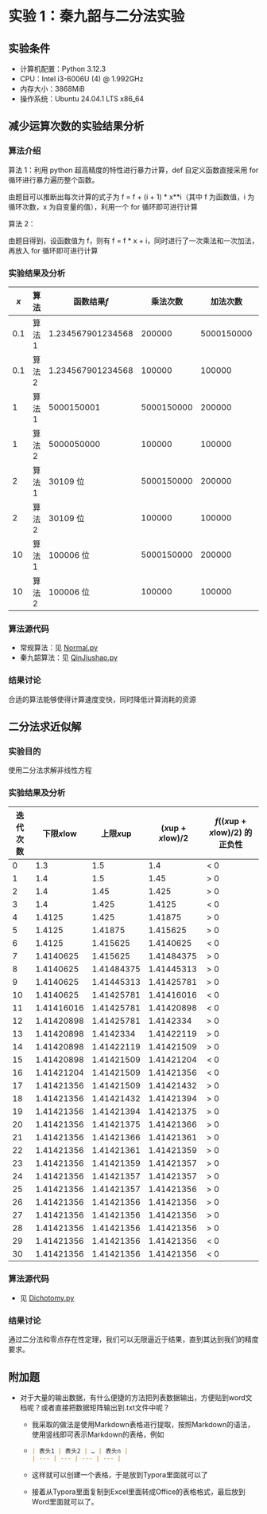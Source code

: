 # 实验 1：秦九韶与二分法实验

## 实验条件

- 计算机配置：Python 3.12.3
- CPU：Intel i3-6006U (4) @ 1.992GHz
- 内存大小：3868MiB
- 操作系统：Ubuntu 24.04.1 LTS x86_64

## 减少运算次数的实验结果分析

### 算法介绍

算法 1：利用 python 超高精度的特性进行暴力计算，def 自定义函数直接采用 for 循环进行暴力遍历整个函数。

由题目可以推断出每次计算的式子为 f = f + (i + 1) \* x\*\*i（其中 f 为函数值，i 为循环次数，x 为自变量的值），利用一个 for 循环即可进行计算

算法 2：

由题目得到，设函数值为 f，则有 f = f \* x + i，同时进行了一次乘法和一次加法，再放入 for 循环即可进行计算

### 实验结果及分析

| _x_ | 算法   | 函数结果*f*       | 乘法次数   | 加法次数   | 用时(秒) |
| --- | ------ | ----------------- | ---------- | ---------- | -------- |
| 0.1 | 算法 1 | 1.234567901234568 | 200000     | 5000150000 | 0.03     |
| 0.1 | 算法 2 | 1.234567901234568 | 100000     | 100000     | 0.02     |
| 1   | 算法 1 | 5000150001        | 5000150000 | 200000     | 0.05     |
| 1   | 算法 2 | 5000050000        | 100000     | 100000     | 0.02     |
| 2   | 算法 1 | 30109 位          | 5000150000 | 200000     | 22.85    |
| 2   | 算法 2 | 30109 位          | 100000     | 100000     | 0.67     |
| 10  | 算法 1 | 100006 位         | 5000150000 | 200000     | 401.9    |
| 10  | 算法 2 | 100006 位         | 100000     | 100000     | 2.23     |

### 算法源代码

- 常规算法：见 [Normal.py](https://github.com/GDUTMeow/2025NumericalAnalysisWorks/blob/master/Experiments/Section1/Normal.py)
- 秦九韶算法：见 [QinJiushao.py](https://github.com/GDUTMeow/2025NumericalAnalysisWorks/blob/master/Experiments/Section1/QinJiushao.py)

### 结果讨论

合适的算法能够使得计算速度变快，同时降低计算消耗的资源

## 二分法求近似解

### 实验目的

使用二分法求解非线性方程

### 实验结果及分析

| 迭代次数 | 下限*x*low | 上限*x*up  | (*x*up + *x*low)/2 | _f_((*x*up + *x*low)/2) 的正负性 |
| -------- | ---------- | ---------- | ------------------ | -------------------------------- |
| 0        | 1.3        | 1.5        | 1.4                | < 0                              |
| 1        | 1.4        | 1.5        | 1.45               | > 0                              |
| 2        | 1.4        | 1.45       | 1.425              | > 0                              |
| 3        | 1.4        | 1.425      | 1.4125             | < 0                              |
| 4        | 1.4125     | 1.425      | 1.41875            | > 0                              |
| 5        | 1.4125     | 1.41875    | 1.415625           | > 0                              |
| 6        | 1.4125     | 1.415625   | 1.4140625          | < 0                              |
| 7        | 1.4140625  | 1.415625   | 1.41484375         | > 0                              |
| 8        | 1.4140625  | 1.41484375 | 1.41445313         | > 0                              |
| 9        | 1.4140625  | 1.41445313 | 1.41425781         | > 0                              |
| 10       | 1.4140625  | 1.41425781 | 1.41416016         | < 0                              |
| 11       | 1.41416016 | 1.41425781 | 1.41420898         | < 0                              |
| 12       | 1.41420898 | 1.41425781 | 1.4142334          | > 0                              |
| 13       | 1.41420898 | 1.4142334  | 1.41422119         | > 0                              |
| 14       | 1.41420898 | 1.41422119 | 1.41421509         | > 0                              |
| 15       | 1.41420898 | 1.41421509 | 1.41421204         | < 0                              |
| 16       | 1.41421204 | 1.41421509 | 1.41421356         | < 0                              |
| 17       | 1.41421356 | 1.41421509 | 1.41421432         | > 0                              |
| 18       | 1.41421356 | 1.41421432 | 1.41421394         | > 0                              |
| 19       | 1.41421356 | 1.41421394 | 1.41421375         | > 0                              |
| 20       | 1.41421356 | 1.41421375 | 1.41421366         | > 0                              |
| 21       | 1.41421356 | 1.41421366 | 1.41421361         | > 0                              |
| 22       | 1.41421356 | 1.41421361 | 1.41421359         | > 0                              |
| 23       | 1.41421356 | 1.41421359 | 1.41421357         | > 0                              |
| 24       | 1.41421356 | 1.41421357 | 1.41421357         | > 0                              |
| 25       | 1.41421356 | 1.41421357 | 1.41421356         | > 0                              |
| 26       | 1.41421356 | 1.41421356 | 1.41421356         | > 0                              |
| 27       | 1.41421356 | 1.41421356 | 1.41421356         | > 0                              |
| 28       | 1.41421356 | 1.41421356 | 1.41421356         | > 0                              |
| 29       | 1.41421356 | 1.41421356 | 1.41421356         | < 0                              |
| 30       | 1.41421356 | 1.41421356 | 1.41421356         | < 0                              |

### 算法源代码

- 见 [Dichotomy.py](https://github.com/GDUTMeow/2025NumericalAnalysisWorks/blob/master/Experiments/Section1/Dichotomy.py)

### 结果讨论

通过二分法和零点存在性定理，我们可以无限逼近于结果，直到其达到我们的精度要求。

## 附加题

- 对于大量的输出数据，有什么便捷的方法把列表数据输出，方便贴到word文档呢？或者直接把数据矩阵输出到.txt文件中呢？

  - 我采取的做法是使用Markdown表格进行提取，按照Markdown的语法，使用竖线即可表示Markdown的表格，例如

  - ```markdown
    | 表头1 | 表头2 | … | 表头n |
    | --- | --- | --- | --- |
    ```

  - 这样就可以创建一个表格，于是放到Typora里面就可以了

  - 接着从Typora里面复制到Excel里面转成Office的表格格式，最后放到Word里面就可以了。

